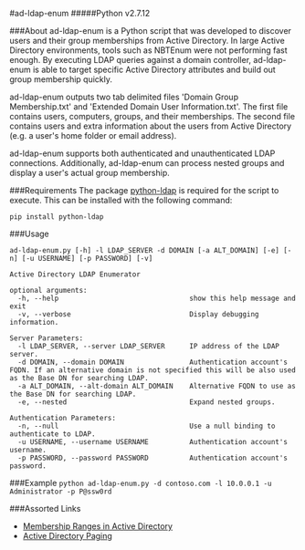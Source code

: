 #ad-ldap-enum
#####Python v2.7.12

###About
ad-ldap-enum is a Python script that was developed to discover users and their group memberships from Active Directory. In large Active Directory environments, tools such as NBTEnum were not performing fast enough. By executing LDAP queries against a domain controller, ad-ldap-enum is able to target specific Active Directory attributes and build out group membership quickly.

ad-ldap-enum outputs two tab delimited files 'Domain Group Membership.txt' and 'Extended Domain User Information.txt'. The first file contains users, computers, groups, and their memberships. The second file contains users and extra information about the users from Active Directory (e.g. a user's home folder or email address).

ad-ldap-enum supports both authenticated and unauthenticated LDAP connections. Additionally, ad-ldap-enum can process nested groups and display a user's actual group membership.

###Requirements
The package [python-ldap](http://www.python-ldap.org/index.html) is required for the script to execute. This can be installed with the following command:
```
pip install python-ldap
````

###Usage
```
ad-ldap-enum.py [-h] -l LDAP_SERVER -d DOMAIN [-a ALT_DOMAIN] [-e] [-n] [-u USERNAME] [-p PASSWORD] [-v]

Active Directory LDAP Enumerator

optional arguments:
  -h, --help                                show this help message and exit
  -v, --verbose                             Display debugging information.

Server Parameters:
  -l LDAP_SERVER, --server LDAP_SERVER      IP address of the LDAP server.
  -d DOMAIN, --domain DOMAIN                Authentication account's FQDN. If an alternative domain is not specified this will be also used as the Base DN for searching LDAP.
  -a ALT_DOMAIN, --alt-domain ALT_DOMAIN    Alternative FQDN to use as the Base DN for searching LDAP.
  -e, --nested                              Expand nested groups.

Authentication Parameters:
  -n, --null                                Use a null binding to authenticate to LDAP.
  -u USERNAME, --username USERNAME          Authentication account's username.
  -p PASSWORD, --password PASSWORD          Authentication account's password.
```

###Example
```python ad-ldap-enum.py -d contoso.com -l 10.0.0.1 -u Administrator -p P@ssw0rd```

###Assorted Links
* [Membership Ranges in Active Directory](https://msdn.microsoft.com/en-us/library/Aa367017)
* [Active Directory Paging](https://technet.microsoft.com/en-us/library/Cc755809(v=WS.10).aspx#w2k3tr_adsrh_how_lhjt)
